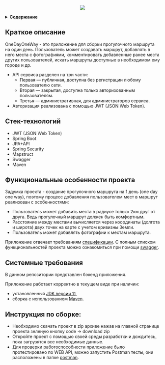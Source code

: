 <div align="center">
<img src="https://x-lines.ru/letters/i/cyrillicscript/1533/b4b4b6/38/0/j7zgktdbxf8sh3kzcfho.png">
<p align="center"></p>
</div>

</details>
<details><summary><b>Содержание</b></summary>
  
    1. Краткое описание
    2. Стек-технологий
    3. Функциональные особенности проекта
    4. Системные требования
    5. Инструкция по сборке
</details>

## Краткое описание

OneDayOneWay - это приложение для сборки прогулочного маршрута на один день. Пользователь может создавать маршрут, добавлять в него места с фотографиями, комментировать добавленные ранее места других пользователей, искать маршруты доступные в необходимом ему городе и др. 
* API сервиса разделен на три части:
  - Первая — публичная, доступна без регистрации любому пользователю сети.
  - Вторая — закрытая, доступна только авторизованным пользователям.
  - Третья — административная, для администраторов сервиса.
* Авторизация реализована с помощью JWT (JSON Web Token).

## Стек-технологий

* JWT (JSON Web Token)
* Spring Boot
* JPA+API
* Spring Security
* Mapstruct
* Swagger
* Maven

## Функциональные особенности проекта

Задумка проекта - создание прогулочного маршрута на 1 день (one day one way), поэтому процесс добавления пользователем мест в маршрут реализован с особенностями:
   - Пользователь может добавить места в радиусе только 2км друг от друга. Ведь прогулочный маршрут должен быть комфортным.
   - Расстояние между местами вычисляется через координаты (долгота и широта) двух точек на карте с учетом кривизны Земли.
   - Пользователь может добавлять фотографии к местам маршрута.

Приложение отвечает требованиям [спецификации](./oneDayOneWay-spec.json).
С полным списком функциональностей проекта можно ознакомиться при помощи [swagger](https://editor-next.swagger.io).

## Системные требования

В данном репозитории представлен бэкенд приложения.

Приложение работает корректно в текущем виде при наличии:

- установленный [JDK версии 11](https://docs.aws.amazon.com/corretto/),
- сборка с использованием [Maven](https://maven.apache.org/).

## Инструкция по сборке:

- Необходимо скачать проект в zip архиве нажав на главной странице проекта зеленую кнопку code -> download zip
- Откройте проект с помощью своей среды разработки и дождитесь, пока загрузятся все необходимые данные.
- Для проверки работоспособности приложение было протестировано по WEB API, можно запустить Postman тесты, они расположены в папке [postman](./postman/).
